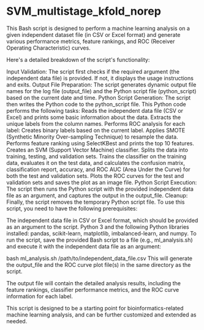 # SVM_multistage_kfold_norep
This Bash script is designed to perform a machine learning analysis on a given independent dataset file (in CSV or Excel format) and generate various performance metrics, feature rankings, and ROC (Receiver Operating Characteristic) curves.

Here's a detailed breakdown of the script's functionality:

Input Validation: The script first checks if the required argument (the independent data file) is provided. If not, it displays the usage instructions and exits.
Output File Preparation: The script generates dynamic output file names for the log file (output_file) and the Python script file (python_script) based on the current date and time.
Python Script Generation: The script then writes the Python code to the python_script file. This Python code performs the following tasks:
Reads the independent data file (CSV or Excel) and prints some basic information about the data.
Extracts the unique labels from the column names.
Performs ROC analysis for each label:
Creates binary labels based on the current label.
Applies SMOTE (Synthetic Minority Over-sampling Technique) to resample the data.
Performs feature ranking using SelectKBest and prints the top 10 features.
Creates an SVM (Support Vector Machine) classifier.
Splits the data into training, testing, and validation sets.
Trains the classifier on the training data, evaluates it on the test data, and calculates the confusion matrix, classification report, accuracy, and ROC AUC (Area Under the Curve) for both the test and validation sets.
Plots the ROC curves for the test and validation sets and saves the plot as an image file.
Python Script Execution: The script then runs the Python script with the provided independent data file as an argument, and captures the output in the output_file.
Cleanup: Finally, the script removes the temporary Python script file.
To use this script, you need to have the following prerequisites:

The independent data file in CSV or Excel format, which should be provided as an argument to the script.
Python 3 and the following Python libraries installed: pandas, scikit-learn, matplotlib, imbalanced-learn, and numpy.
To run the script, save the provided Bash script to a file (e.g., ml_analysis.sh) and execute it with the independent data file as an argument:

bash ml_analysis.sh /path/to/independent_data_file.csv
This will generate the output_file and the ROC curve plot file(s) in the same directory as the script.

The output file will contain the detailed analysis results, including the feature rankings, classifier performance metrics, and the ROC curve information for each label.

This script is designed to be a starting point for bioinformatics-related machine learning analysis, and can be further customized and extended as needed.

